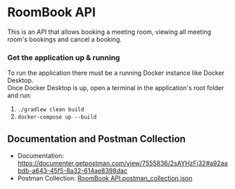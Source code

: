 # RoomBook API
This is an API that allows booking a meeting room, viewing all meeting room's bookings and cancel a booking. 

### Get the application up & running 
To run the application there must be a running Docker instance like Docker Desktop.  
Once Docker Desktop is up, open a terminal in the application's root folder and run: 
1) `./gradlew clean build` 
2) `docker-compose up --build`

## Documentation and Postman Collection
- Documentation: https://documenter.getpostman.com/view/7555836/2sAYHzFi32#a92aabdb-a643-45f5-8a32-614ae8398dac
- Postman Collection: [RoomBook API.postman_collection.json](https://github.com/user-attachments/files/17828908/RoomBook.API.postman_collection.json)
